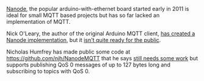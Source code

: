<!--
.. title: MQTT on Nanode
.. slug: mqtt-on-nanode
.. date: 2011-12-31 11:07:48
.. tags: Solutions
.. category:
.. link:
.. description:
.. type: text
-->

[Nanode], the popular arduino-with-ethernet board started early in 2011 is
ideal for small MQTT based projects but has so far lacked an implementation of
MQTT.

Nick O'Leary, the author of the original Arduino MQTT client, [has created a
Nanode implementation], but it [isn't quite ready for the public].

Nicholas Humfrey has made public some code at
<https://github.com/njh/NanodeMQTT> that he says [still needs some work] but
supports publishing QoS 0 messages of up to 127 bytes long and subscribing to
topics with QoS 0.

[Nanode]: http://nanode.eu/

[has created a Nanode implementation]: https://twitter.com/#!/knolleary/status/151057575775965184

[isn't quite ready for the public]: https://twitter.com/#!/knolleary/status/151059089881960448

[still needs some work]: https://twitter.com/#!/njh/status/152913104446038018
